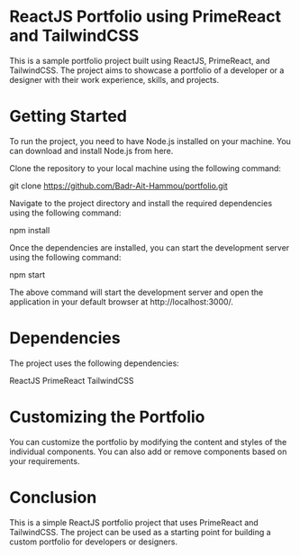 # ReactJS Portfolio using PrimeReact and TailwindCSS

This is a sample portfolio project built using ReactJS, PrimeReact, and TailwindCSS. The project aims to showcase a portfolio of a developer or a designer with their work experience, skills, and projects.

# Getting Started

To run the project, you need to have Node.js installed on your machine. You can download and install Node.js from here.

Clone the repository to your local machine using the following command:

git clone https://github.com/Badr-Ait-Hammou/portfolio.git

Navigate to the project directory and install the required dependencies using the following command:

npm install

Once the dependencies are installed, you can start the development server using the following command:

npm start

The above command will start the development server and open the application in your default browser at http://localhost:3000/.

# Dependencies
The project uses the following dependencies:

ReactJS
PrimeReact
TailwindCSS

# Customizing the Portfolio
You can customize the portfolio by modifying the content and styles of the individual components. You can also add or remove components based on your requirements.

# Conclusion
This is a simple ReactJS portfolio project that uses PrimeReact and TailwindCSS. The project can be used as a starting point for building a custom portfolio for developers or designers.






